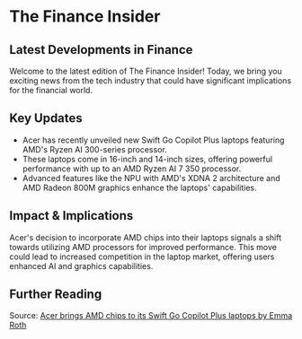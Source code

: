 # The Finance Insider

## Latest Developments in Finance
Welcome to the latest edition of The Finance Insider! Today, we bring you exciting news from the tech industry that could have significant implications for the financial world.

## Key Updates
- Acer has recently unveiled new Swift Go Copilot Plus laptops featuring AMD's Ryzen AI 300-series processor.
- These laptops come in 16-inch and 14-inch sizes, offering powerful performance with up to an AMD Ryzen AI 7 350 processor.
- Advanced features like the NPU with AMD's XDNA 2 architecture and AMD Radeon 800M graphics enhance the laptops' capabilities.

## Impact & Implications
Acer's decision to incorporate AMD chips into their laptops signals a shift towards utilizing AMD processors for improved performance. This move could lead to increased competition in the laptop market, offering users enhanced AI and graphics capabilities.

## Further Reading
Source: [Acer brings AMD chips to its Swift Go Copilot Plus laptops by Emma Roth](https://www.theverge.com/2025/1/6/24335105/acer-amd-chips-swift-go-copilot-plus-laptops-ces-2025)